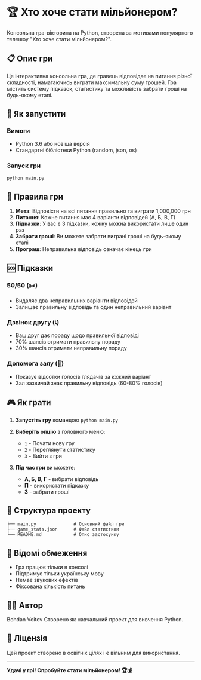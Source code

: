 # 🏆 Хто хоче стати мільйонером?

Консольна гра-вікторина на Python, створена за мотивами популярного телешоу "Хто хоче стати мільйонером?".

## 📋 Опис гри

Це інтерактивна консольна гра, де гравець відповідає на питання різної складності, намагаючись виграти максимальну суму грошей. Гра містить систему підказок, статистику та можливість забрати гроші на будь-якому етапі.

## 🚀 Як запустити

### Вимоги
- Python 3.6 або новіша версія
- Стандартні бібліотеки Python (random, json, os)

### Запуск гри
```bash
python main.py
```

## 🎯 Правила гри

1. **Мета**: Відповісти на всі питання правильно та виграти 1,000,000 грн
2. **Питання**: Кожне питання має 4 варіанти відповідей (А, Б, В, Г)
3. **Підказки**: У вас є 3 підказки, кожну можна використати лише один раз
4. **Забрати гроші**: Ви можете забрати виграні гроші на будь-якому етапі
5. **Програш**: Неправильна відповідь означає кінець гри

## 🆘 Підказки

### 50/50 (✂️)
- Видаляє два неправильних варіанти відповідей
- Залишає правильну відповідь та один неправильний варіант

### Дзвінок другу (📞)
- Ваш друг дає пораду щодо правильної відповіді
- 70% шансів отримати правильну пораду
- 30% шансів отримати неправильну пораду

### Допомога залу (👥)
- Показує відсотки голосів глядачів за кожний варіант
- Зал зазвичай знає правильну відповідь (60-80% голосів)

## 🎮 Як грати

1. **Запустіть гру** командою `python main.py`
2. **Виберіть опцію** з головного меню:
   - `1` - Почати нову гру
   - `2` - Переглянути статистику
   - `3` - Вийти з гри

3. **Під час гри** ви можете:
   - **А, Б, В, Г** - вибрати відповідь
   - **П** - використати підказку
   - **З** - забрати гроші

## 📁 Структура проекту

```
├── main.py              # Основний файл гри
├── game_stats.json      # Файл статистики
└── README.md            # Опис застосунку 
```

## 🐛 Відомі обмеження

- Гра працює тільки в консолі
- Підтримує тільки українську мову
- Немає звукових ефектів
- Фіксована кількість питань

## 👨‍💻 Автор

Bohdan Voitov
Створено як навчальний проект для вивчення Python.

## 📄 Ліцензія

Цей проект створено в освітніх цілях і є вільним для використання.

---

**Удачі у грі! Спробуйте стати мільйонером! 🏆💰**